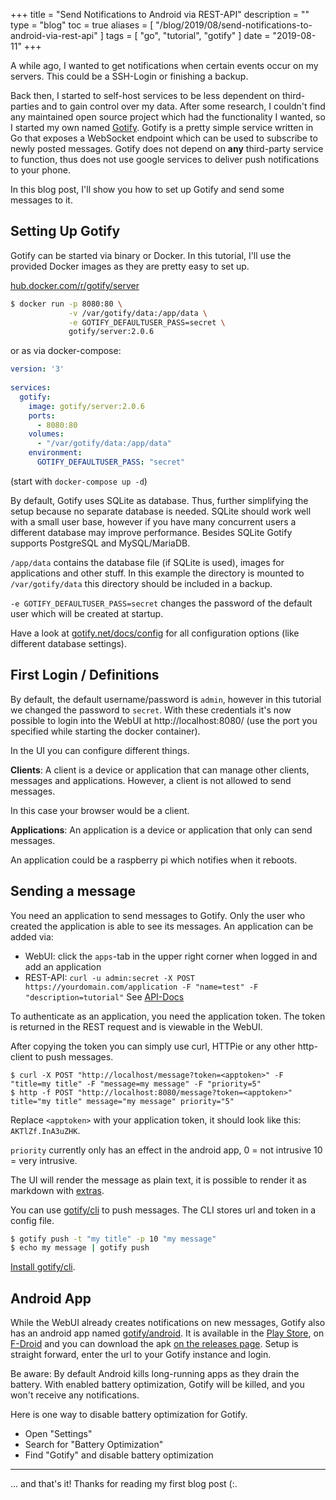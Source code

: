 +++
title = "Send Notifications to Android via REST-API"
description = ""
type = "blog"
toc = true
aliases = [ "/blog/2019/08/send-notifications-to-android-via-rest-api" ]
tags = [
    "go",
    "tutorial",
    "gotify"
]
date = "2019-08-11"
+++

A while ago, I wanted to get notifications when 
certain events occur on my servers. 
This could be a SSH-Login or finishing a backup. 

Back then, I started to self-host services to be less dependent 
on third-parties and to gain control over my data. 
After some research, I couldn't find any maintained open source project 
which had the functionality I wanted, 
so I started my own named [Gotify](https://gotify.net/).
Gotify is a pretty simple service written in Go that exposes a WebSocket endpoint 
which can be used to subscribe to newly posted messages. 
Gotify does not depend on **any** third-party service to function, 
thus does not use google services to deliver push notifications to your phone.

In this blog post, I'll show you how to set up Gotify and send some messages to it.

## Setting Up Gotify

Gotify can be started via binary or Docker. In this tutorial, 
I'll use the provided Docker images as they are pretty easy to set up.

[hub.docker.com/r/gotify/server](https://hub.docker.com/r/gotify/server)

```bash
$ docker run -p 8080:80 \
             -v /var/gotify/data:/app/data \
             -e GOTIFY_DEFAULTUSER_PASS=secret \
             gotify/server:2.0.6
```
or as via docker-compose:
```yml
version: '3'
 
services:
  gotify:
    image: gotify/server:2.0.6
    ports:
      - 8080:80
    volumes:
      - "/var/gotify/data:/app/data"
    environment:
      GOTIFY_DEFAULTUSER_PASS: "secret"
```
(start with `docker-compose up -d`)

By default, Gotify uses SQLite as database. 
Thus, further simplifying the setup because no 
separate database is needed. SQLite should work well with a small user base, 
however if you have many concurrent users a different 
database may improve performance. 
Besides SQLite Gotify supports PostgreSQL and MySQL/MariaDB.

`/app/data` contains the database file (if SQLite is used), 
images for applications and other stuff. 
In this example the directory is mounted to `/var/gotify/data` 
this directory should be included in a backup.

`-e GOTIFY_DEFAULTUSER_PASS=secret` changes the password 
of the default user which will be created at startup.

Have a look at [gotify.net/docs/config](https://gotify.net/docs/config) 
for all configuration options (like different database settings).

## First Login / Definitions

By default, the default username/password is `admin`, 
however in this tutorial we changed the password to `secret`. 
With these credentials it's now possible 
to login into the WebUI at http://localhost:8080/ 
(use the port you specified while starting the docker container).

In the UI you can configure different things.

**Clients**: A client is a device or application 
that can manage other clients, messages and applications. 
However, a client is not allowed to send messages.

In this case your browser would be a client.

**Applications**: An application is a device or 
application that only can send messages.

An application could be a raspberry pi 
which notifies when it reboots.

## Sending a message

You need an application to send messages to Gotify. 
Only the user who created the application 
is able to see its messages. An application can be added via:

* WebUI: click the `apps`-tab in the upper right corner when logged in and add an application
* REST-API: `curl -u admin:secret -X POST https://yourdomain.com/application -F "name=test" -F "description=tutorial"` 
  See [API-Docs](https://gotify.github.io/api-docs/)

To authenticate as an application, you need the application token. 
The token is returned in the REST request and is viewable in the WebUI.

After copying the token you can simply use curl, 
HTTPie or any other http-client to push messages.

```
$ curl -X POST "http://localhost/message?token=<apptoken>" -F "title=my title" -F "message=my message" -F "priority=5"
$ http -f POST "http://localhost:8080/message?token=<apptoken>" title="my title" message="my message" priority="5"
```
Replace `<apptoken>` with your application token, 
it should look like this: `AKTlZf.InA3uZHK`.

`priority` currently only has an effect in the android app, 
0 = not intrusive 10 = very intrusive.

The UI will render the message as plain text, 
it is possible to render it as markdown with 
[extras](https://gotify.net/docs/msgextras).

You can use [gotify/cli](https://github.com/gotify/cli) 
to push messages. The CLI stores url and token in a config file.

```bash
$ gotify push -t "my title" -p 10 "my message"
$ echo my message | gotify push
```
[Install gotify/cli](https://github.com/gotify/cli).

## Android App

While the WebUI already creates notifications on new messages, 
Gotify also has an android app named 
[gotify/android](https://github.com/gotify/android). 
It is available in the 
[Play Store](https://play.google.com/store/apps/details?id=com.github.gotify), 
on [F-Droid](https://f-droid.org/de/packages/com.github.gotify/) 
and you can download the apk 
[on the releases page](https://github.com/gotify/android/releases/latest). 
Setup is straight forward, enter the url to your Gotify instance and login. 

Be aware: By default Android kills long-running apps as they drain the battery. 
With enabled battery optimization, Gotify will be killed, 
and you won't receive any notifications. 

Here is one way to disable battery optimization for Gotify.

* Open "Settings"
* Search for "Battery Optimization"
* Find "Gotify" and disable battery optimization

---

... and that's it! Thanks for reading my first blog post (:.